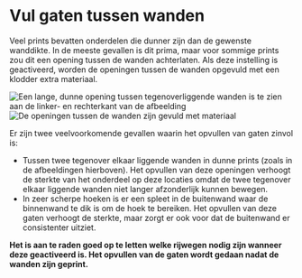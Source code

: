 Vul gaten tussen wanden
====
Veel prints bevatten onderdelen die dunner zijn dan de gewenste wanddikte. In de meeste gevallen is dit prima, maar voor sommige prints zou dit een opening tussen de wanden achterlaten. Als deze instelling is geactiveerd, worden de openingen tussen de wanden opgevuld met een klodder extra materiaal.

![Een lange, dunne opening tussen tegenoverliggende wanden is te zien aan de linker- en rechterkant van de afbeelding](../../../articles/images/fill_perimeter_gaps_disabled.png)
![De openingen tussen de wanden zijn gevuld met materiaal](../../../articles/images/fill_perimeter_gaps_enabled.png)

Er zijn twee veelvoorkomende gevallen waarin het opvullen van gaten zinvol is:
* Tussen twee tegenover elkaar liggende wanden in dunne prints (zoals in de afbeeldingen hierboven). Het opvullen van deze openingen verhoogt de sterkte van het onderdeel op deze locaties omdat de twee tegenover elkaar liggende wanden niet langer afzonderlijk kunnen bewegen.
* In zeer scherpe hoeken is er een spleet in de buitenwand waar de binnenwand te dik is om de hoek te bereiken. Het opvullen van deze gaten verhoogt de sterkte, maar zorgt er ook voor dat de buitenwand er consistenter uitziet.

**Het is aan te raden goed op te letten welke rijwegen nodig zijn wanneer deze geactiveerd is. Het opvullen van de gaten wordt gedaan nadat de wanden zijn geprint.**